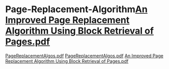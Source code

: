 # Page-Replacement-Algorithm[An Improved Page Replacement Algorithm Using Block Retrieval of Pages.pdf](https://github.com/ssonalii/Page-Replacement-Algorithm/files/10280498/An.Improved.Page.Replacement.Algorithm.Using.Block.Retrieval.of.Pages.pdf)
[PageReplacementAlgos.pdf](https://github.com/ssonalii/Page-Replacement-Algorithm/files/10280499/PageReplacementAlgos.pdf)
[PageReplacementAlgos.pdf](https://github.com/ssonalii/Page-Replacement-Algorithm/files/10280500/PageReplacementAlgos.pdf)
[An Improved Page Replacement Algorithm Using Block Retrieval of Pages.pdf](https://github.com/ssonalii/Page-Replacement-Algorithm/files/10280501/An.Improved.Page.Replacement.Algorithm.Using.Block.Retrieval.of.Pages.pdf)
